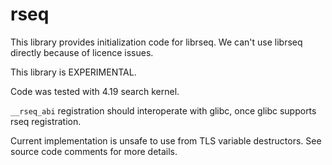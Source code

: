 # rseq

This library provides initialization code for librseq. We can't use librseq directly because of
licence issues.

This library is EXPERIMENTAL.

Code was tested with 4.19 search kernel.

`__rseq_abi` registration should interoperate with glibc, once glibc supports
rseq registration.

Current implementation is unsafe to use from TLS variable destructors. See source
code comments for more details.
